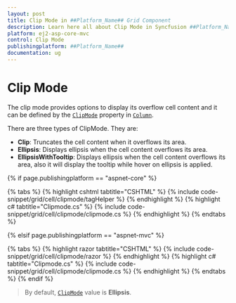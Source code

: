 ```yaml
---
layout: post
title: Clip Mode in ##Platform_Name## Grid Component
description: Learn here all about Clip Mode in Syncfusion ##Platform_Name## Grid component of Syncfusion Essential JS 2 and more.
platform: ej2-asp-core-mvc
control: Clip Mode
publishingplatform: ##Platform_Name##
documentation: ug
---
```


# Clip Mode

The clip mode provides options to display its overflow cell content and it can be defined by the [`ClipMode`](https://help.syncfusion.com/cr/aspnetcore-js2/Syncfusion.EJ2.Grids.ClipMode.html) property in [`Column`](https://help.syncfusion.com/cr/aspnetcore-js2/Syncfusion.EJ2.Grids.GridColumn.html).

There are three types of ClipMode. They are:

* **Clip**: Truncates the cell content when it overflows its area.
* **Ellipsis**: Displays ellipsis when the cell content overflows its area.
* **EllipsisWithTooltip**: Displays ellipsis when the cell content overflows its area, also it will display the tooltip while hover on ellipsis is applied.

{% if page.publishingplatform == "aspnet-core" %}

{% tabs %}
{% highlight cshtml tabtitle="CSHTML" %}
{% include code-snippet/grid/cell/clipmode/tagHelper %}
{% endhighlight %}
{% highlight c# tabtitle="Clipmode.cs" %}
{% include code-snippet/grid/cell/clipmode/clipmode.cs %}
{% endhighlight %}
{% endtabs %}

{% elsif page.publishingplatform == "aspnet-mvc" %}

{% tabs %}
{% highlight razor tabtitle="CSHTML" %}
{% include code-snippet/grid/cell/clipmode/razor %}
{% endhighlight %}
{% highlight c# tabtitle="Clipmode.cs" %}
{% include code-snippet/grid/cell/clipmode/clipmode.cs %}
{% endhighlight %}
{% endtabs %}
{% endif %}



> By default, [`ClipMode`](https://help.syncfusion.com/cr/aspnetcore-js2/Syncfusion.EJ2.Grids.ClipMode.html) value is **Ellipsis**.